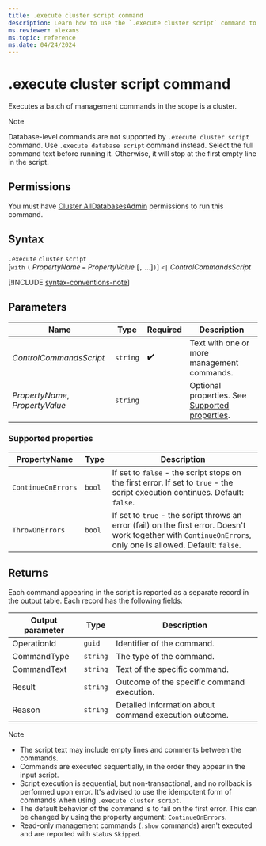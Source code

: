 ```yaml
---
title: .execute cluster script command
description: Learn how to use the `.execute cluster script` command to execute a batch of management commands in the scope of a single cluster in Azure Data Explorer.
ms.reviewer: alexans
ms.topic: reference
ms.date: 04/24/2024
---
```

# .execute cluster script command

Executes a batch of management commands in the scope is a cluster. 

> [!NOTE]
> Database-level commands are not supported by `.execute cluster script` command. Use `.execute database script` command instead.
> Select the full command text before running it. Otherwise, it will stop at the first empty line in the script.

## Permissions

You must have [Cluster AllDatabasesAdmin](access-control/role-based-access-control.md) permissions to run this command.

## Syntax

`.execute` `cluster` `script`  
[`with` `(` *PropertyName* `=` *PropertyValue* [`,` ...]`)`] `<|` *ControlCommandsScript*

[!INCLUDE [syntax-conventions-note](../../includes/syntax-conventions-note.md)]

## Parameters

|Name|Type|Required|Description|
|--|--|--|--|
|*ControlCommandsScript*| `string` | :heavy_check_mark:| Text with one or more management commands.|
|*PropertyName*, *PropertyValue*| `string` || Optional properties. See [Supported properties](#supported-properties).|

### Supported properties

| PropertyName | Type | Description |
|--|--|--|
| `ContinueOnErrors` | `bool` | If set to `false` - the script stops on the first error. If set to `true` - the script execution continues. Default: `false`. |
| `ThrowOnErrors` | `bool` | If set to `true` - the script throws an error (fail) on the first error. Doesn't work together with `ContinueOnErrors`, only one is allowed. Default: `false`. |

## Returns

Each command appearing in the script is reported as a separate record in the output table. Each record has the following fields:

|Output parameter |Type |Description|
|---|---|--- |
|OperationId  | `guid` |Identifier of the command.|
|CommandType  | `string` |The type of the command.|
|CommandText  | `string` |Text of the specific command.|
|Result| `string` |Outcome of the specific command execution.|
|Reason| `string` |Detailed information about command execution outcome.|

>[!NOTE]
>
>* The script text may include empty lines and comments between the commands.
>* Commands are executed sequentially, in the order they appear in the input script.
>* Script execution is sequential, but non-transactional, and no rollback is performed upon error. It's advised to use the idempotent form of commands when using `.execute cluster script`.
>* The default behavior of the command is to fail on the first error. This can be changed by using the property argument: `ContinueOnErrors`.
>* Read-only management commands (`.show` commands) aren't executed and are reported with status `Skipped`.


